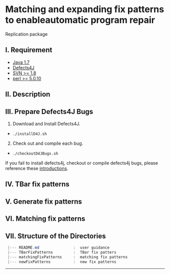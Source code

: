 # Matching and expanding fix patterns to enableautomatic program repair
Replication package


I. Requirement
--------------
 - [Java 1.7](https://www.oracle.com/technetwork/java/javase/downloads/java-archive-downloads-javase7-521261.html)
 - [Defects4J](https://github.com/rjust/defects4j)
 - [SVN >= 1.8](https://subversion.apache.org/packages.html)
 - [perl >= 5.0.10](https://www.perl.org/get.html)

II. Description
---------------



III. Prepare Defects4J Bugs
---------------------------
 1. Download and Install Defects4J.
 - `./installD4J.sh`
 
 2. Check out and compile each bug.
 - `./checkoutD4JBugs.sh`
    
  If you fail to install defects4j, checkout or compile defects4j bugs, please reference these [introductions](https://github.com/rjust/defects4j#steps-to-set-up-defects4j).
  
 IV. TBar fix patterns
 ---------------------
 
 V. Generate fix patterns
 ------------------------
 
 VI. Matching fix patterns
 -------------------------
 
 VII. Structure of the Directories
 -------------------------------
 ```powershell
  |--- README.md               :  user guidance
  |--- TBarFixPatterns         :  TBar fix patters
  |--- matchingFixPatterns     :  matching fix patterns
  |--- newFixPatterns          :  new fix patterns


```

----
